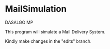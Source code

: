 # MailSimulation
DASALGO MP

This program will simulate a Mail Delivery System.

Kindly make changes in the "edits" branch.
